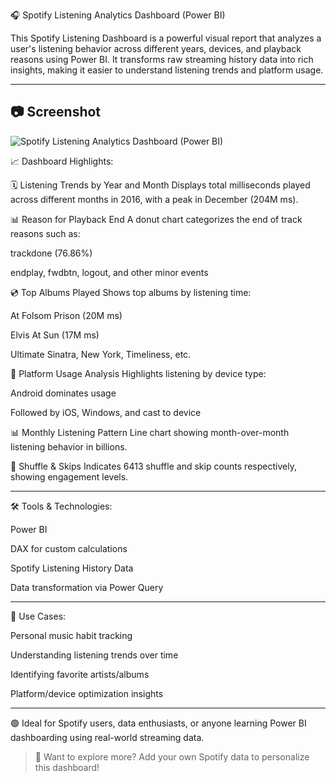 🎧 Spotify Listening Analytics Dashboard (Power BI)

This Spotify Listening Dashboard is a powerful visual report that analyzes a user's listening behavior across different years, devices, and playback reasons using Power BI. It transforms raw streaming history data into rich insights, making it easier to understand listening trends and platform usage.


---
## 📷 Screenshot

![Spotify Listening Analytics Dashboard (Power BI)
]()

📈 Dashboard Highlights:

🗓 Listening Trends by Year and Month
Displays total milliseconds played across different months in 2016, with a peak in December (204M ms).

📊 Reason for Playback End
A donut chart categorizes the end of track reasons such as:

trackdone (76.86%)

endplay, fwdbtn, logout, and other minor events


💿 Top Albums Played
Shows top albums by listening time:

At Folsom Prison (20M ms)

Elvis At Sun (17M ms)

Ultimate Sinatra, New York, Timeliness, etc.


📱 Platform Usage Analysis
Highlights listening by device type:

Android dominates usage

Followed by iOS, Windows, and cast to device


📊 Monthly Listening Pattern
Line chart showing month-over-month listening behavior in billions.

🔁 Shuffle & Skips
Indicates 6413 shuffle and skip counts respectively, showing engagement levels.



---

🛠 Tools & Technologies:

Power BI

DAX for custom calculations

Spotify Listening History Data

Data transformation via Power Query



---

📌 Use Cases:

Personal music habit tracking

Understanding listening trends over time

Identifying favorite artists/albums

Platform/device optimization insights



---

🟢 Ideal for Spotify users, data enthusiasts, or anyone learning Power BI dashboarding using real-world streaming data.

> 📁 Want to explore more? Add your own Spotify data to personalize this dashboard!



